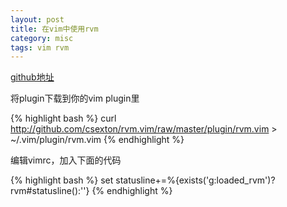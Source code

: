 ```yaml
---
layout: post
title: 在vim中使用rvm
category: misc
tags: vim rvm
---
```



[github地址](https://github.com/csexton/rvm.vim)


将plugin下载到你的vim plugin里

{% highlight bash %}
curl http://github.com/csexton/rvm.vim/raw/master/plugin/rvm.vim > ~/.vim/plugin/rvm.vim
{% endhighlight %}

编辑vimrc，加入下面的代码

{% highlight bash %}
set statusline+=%{exists('g:loaded_rvm')?rvm#statusline():''} 
{% endhighlight %}